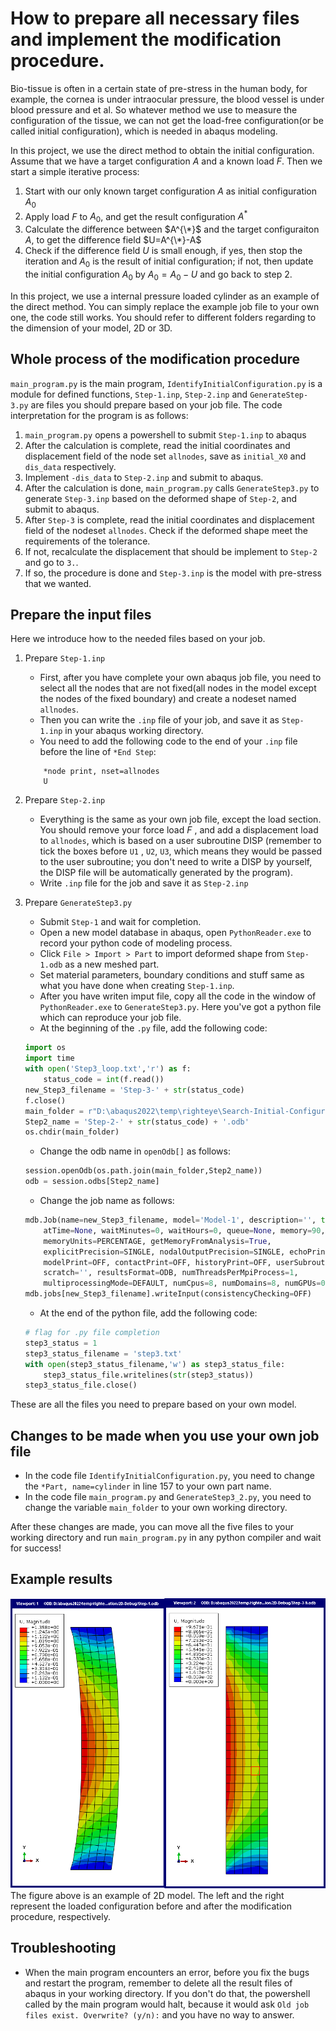 # How to prepare all necessary files and implement the modification procedure.

Bio-tissue is often in a certain state of pre-stress in the human body, for example, the cornea is under intraocular pressure, the blood vessel is under blood pressure and et al. So whatever method we use to measure the configuration of the tissue, we can not get the load-free configuration(or be called initial configuration), which is needed in abaqus modeling.

In this project, we use the direct method to obtain the initial configuration. Assume that we have a target configuration $A$ and a known load $F$. Then we start a simple iterative process:
1.  Start with our only known target configuration $A$ as initial configuration $A_0$
2.  Apply load $F$ to $A_0$, and get the result configuration $A^*$
3.  Calculate the difference between $A^{\*}$ and the target configuraiton $A$, to get the difference field $U=A^{\*}-A$
4.  Check if the difference field $U$ is small enough, if yes, then stop the iteration and $A_0$ is the result of  initial configuration; if not, then update the initial configuration $A_0$ by $A_0 = A_0 - U$ and go back to step 2.

In this project, we use a internal pressure loaded cylinder as an example of the direct method. You can simply replace the example job file to your own one, the code still works. You should refer to different folders regarding to the dimension of your model, 2D or 3D.

## Whole process of the modification procedure

`main_program.py` is the main program, `IdentifyInitialConfiguration.py` is a module for defined functions, `Step-1.inp`, `Step-2.inp` and `GenerateStep-3.py` are files you should prepare based on your job file. The code interpretation for the program is as follows:
1. `main_program.py` opens a powershell to submit `Step-1.inp` to abaqus
2. After the calculation is complete, read the initial coordinates and displacement field of the node set `allnodes`, save as `initial_X0` and `dis_data` respectively.
3. Implement `-dis_data` to `Step-2.inp` and submit to abaqus.
4. After the calculation is done, `main_program.py` calls `GenerateStep3.py` to generate `Step-3.inp` based on the deformed shape of `Step-2`, and submit to abaqus.
5. After `Step-3` is complete, read the initial coordinates and displacement field of the nodeset `allnodes`. Check if the deformed shape meet the requirements of the tolerance. 
6. If not, recalculate the displacement that should be implement to `Step-2` and go to `3.`.
7. If so, the procedure is done and `Step-3.inp` is the model with pre-stress that we wanted.

## Prepare the input files

Here we introduce how to the needed files based on your job.
1. Prepare `Step-1.inp` 
	- First, after you have complete your own abaqus job file, you need to select all the nodes that are not fixed(all nodes in the model except the nodes of the fixed boundary) and create a nodeset named `allnodes`.
	- Then you can write the `.inp` file of your job, and save it as `Step-1.inp` in your abaqus working directory.
	- You need to add the following code to the end of your `.inp` file before the line of `*End Step`:
	```
	    *node print, nset=allnodes
	    U
	```

2. Prepare `Step-2.inp`
	- Everything is the same as your own job file, except the load section. You should remove your force load $F$ , and add a displacement load to `allnodes`, which is based on a user subroutine DISP (remember to tick the boxes before `U1` , `U2`, `U3`,  which means they would be passed to the user subroutine; you don't need to write a DISP by yourself, the DISP file will be automatically generated by the program).
	- Write `.inp` file for the job and save it as `Step-2.inp` 

3. Prepare `GenerateStep3.py`
	- Submit `Step-1` and wait for completion.
	- Open a new model database in abaqus, open `PythonReader.exe` to record your python code of modeling process.
	- Click `File > Import > Part` to import deformed shape from `Step-1.odb` as a new meshed part.
	- Set material parameters, boundary conditions and stuff same as what you have done when creating `Step-1.inp`.
	- After you have writen imput file, copy all the code in the window of `PythonReader.exe` to `GenerateStep3.py`. Here you've got a python file which can reproduce your job file.
	- At the beginning of the  `.py` file, add the following code:
	```python
	import os
	import time
	with open('Step3_loop.txt','r') as f:
	    status_code = int(f.read())
	new_Step3_filename = 'Step-3-' + str(status_code)
	f.close()
	main_folder = r"D:\abaqus2022\temp\righteye\Search-Initial-Configuration"  # set your own working directory
	Step2_name = 'Step-2-' + str(status_code) + '.odb'
	os.chdir(main_folder)
	```
	- Change the odb name in `openOdb[]`  as follows:
	```python
	session.openOdb(os.path.join(main_folder,Step2_name))
	odb = session.odbs[Step2_name]
	```
	- Change the job name as follows:
	```python
	mdb.Job(name=new_Step3_filename, model='Model-1', description='', type=ANALYSIS,
	    atTime=None, waitMinutes=0, waitHours=0, queue=None, memory=90,
	    memoryUnits=PERCENTAGE, getMemoryFromAnalysis=True,
	    explicitPrecision=SINGLE, nodalOutputPrecision=SINGLE, echoPrint=OFF,
	    modelPrint=OFF, contactPrint=OFF, historyPrint=OFF, userSubroutine='',
	    scratch='', resultsFormat=ODB, numThreadsPerMpiProcess=1,
	    multiprocessingMode=DEFAULT, numCpus=8, numDomains=8, numGPUs=0)
	mdb.jobs[new_Step3_filename].writeInput(consistencyChecking=OFF)
	```
	- At the end of the python file, add the following code:
	```python
	# flag for .py file completion
	step3_status = 1
	step3_status_filename = 'step3.txt'
	with open(step3_status_filename,'w') as step3_status_file:
	    step3_status_file.writelines(str(step3_status))
	step3_status_file.close()
	```

These are all the files you need to prepare based on your own model. 

## Changes to be made when you use your own job file

- In the code file `IdentifyInitialConfiguration.py`, you need to change the `*Part, name=cylinder` in line 157 to your own part name.
- In the code file `main_program.py` and `GenerateStep3_2.py`, you need to change the variable `main_folder` to your own working directory.

After these changes are made, you can move all the five files to your working directory and run `main_program.py` in any python compiler and wait for success!

## Example results

![2D_example.png](2D_example.png)
The figure above is an example of 2D model. The left and the right represent the loaded configuration before and after the modification procedure, respectively.

## Troubleshooting

- When the main program encounters an error, before you fix the bugs and restart the program, remember to delete all the result files of abaqus in your working directory. If you don't do that, the powershell called by the main program would halt, because it would ask `Old job files exist. Overwrite? (y/n):` and you have no way to answer.